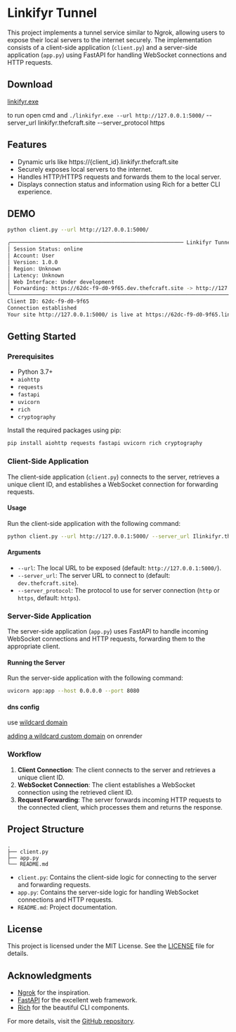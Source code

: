 # Linkifyr Tunnel

This project implements a tunnel service similar to Ngrok, allowing users to expose their local servers to the internet securely. The implementation consists of a client-side application (`client.py`) and a server-side application (`app.py`) using FastAPI for handling WebSocket connections and HTTP requests.

## Download

[linkifyr.exe](https://github.com/thefcraft/Linkifyr/releases/download/v1.0.0/linkifyr.exe)

to run open cmd and `./linkifyr.exe --url http://127.0.0.1:5000/` --server_url linkifyr.thefcraft.site --server_protocol https

## Features

- Dynamic urls like https://{client_id}.linkifyr.thefcraft.site
- Securely exposes local servers to the internet.
- Handles HTTP/HTTPS requests and forwards them to the local server.
- Displays connection status and information using Rich for a better CLI experience.

## DEMO
```bash
python client.py --url http://127.0.0.1:5000/
```
```bash
╭─────────────────────────────────────────────────────── Linkifyr Tunnel ──────────────────────────────────────────────────────────╮
│ Session Status: online                                                                                                           │
│ Account: User                                                                                                                    │
│ Version: 1.0.0                                                                                                                   │
│ Region: Unknown                                                                                                                  │
│ Latency: Unknown                                                                                                                 │
│ Web Interface: Under development                                                                                                 │
│ Forwarding: https://62dc-f9-d0-9f65.dev.thefcraft.site -> http://127.0.0.1:5000/                                                 │
╰──────────────────────────────────────────────────────────────────────────────────────────────────────────────────────────────────╯
Client ID: 62dc-f9-d0-9f65
Connection established
Your site http://127.0.0.1:5000/ is live at https://62dc-f9-d0-9f65.linkifyr.thefcraft.site
```

## Getting Started

### Prerequisites

- Python 3.7+
- `aiohttp`
- `requests`
- `fastapi`
- `uvicorn`
- `rich`
- `cryptography`

Install the required packages using pip:

```bash
pip install aiohttp requests fastapi uvicorn rich cryptography
```

### Client-Side Application

The client-side application (`client.py`) connects to the server, retrieves a unique client ID, and establishes a WebSocket connection for forwarding requests.

#### Usage

Run the client-side application with the following command:

```bash
python client.py --url http://127.0.0.1:5000/ --server_url Ilinkifyr.thefcraft.site --server_protocol https
```

#### Arguments

- `--url`: The local URL to be exposed (default: `http://127.0.0.1:5000/`).
- `--server_url`: The server URL to connect to (default: `dev.thefcraft.site`).
- `--server_protocol`: The protocol to use for server connection (`http` or `https`, default: `https`).

### Server-Side Application

The server-side application (`app.py`) uses FastAPI to handle incoming WebSocket connections and HTTP requests, forwarding them to the appropriate client.

#### Running the Server

Run the server-side application with the following command:

```bash
uvicorn app:app --host 0.0.0.0 --port 8080
```

#### dns config

use [wildcard domain](https://developers.cloudflare.com/dns/manage-dns-records/reference/wildcard-dns-records/)

[adding a wildcard custom domain](https://docs.render.com/custom-domains#adding-a-wildcard-custom-domain) on onrender

### Workflow

1. **Client Connection**: The client connects to the server and retrieves a unique client ID.
2. **WebSocket Connection**: The client establishes a WebSocket connection using the retrieved client ID.
3. **Request Forwarding**: The server forwards incoming HTTP requests to the connected client, which processes them and returns the response.

## Project Structure

```
.
├── client.py
├── app.py
└── README.md
```

- `client.py`: Contains the client-side logic for connecting to the server and forwarding requests.
- `app.py`: Contains the server-side logic for handling WebSocket connections and HTTP requests.
- `README.md`: Project documentation.

## License

This project is licensed under the MIT License. See the [LICENSE](LICENSE) file for details.

## Acknowledgments

- [Ngrok](https://ngrok.com/) for the inspiration.
- [FastAPI](https://fastapi.tiangolo.com/) for the excellent web framework.
- [Rich](https://github.com/Textualize/rich) for the beautiful CLI components.

For more details, visit the [GitHub repository](https://github.com/thefcraft/PortForwardPy).
